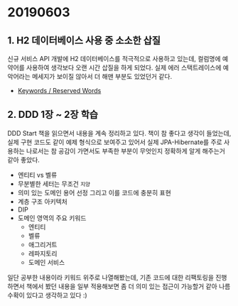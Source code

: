 # 20190603
## 1. H2 데이터베이스 사용 중 소소한 삽질
신규 서비스 API 개발에 H2 데이터베이스를 적극적으로 사용하고 있는데, 컬럼명에 예약어를 사용하여 생각보다 오랜 시간 삽질을 하게 되었다. 실제 에러 스택트레이스에 예악어라는 메세지가 보이질 않아서 더 해맨 부분도 있었던거 같다. 
- [Keywords / Reserved Words
](http://www.h2database.com/html/advanced.html#keywords)

 
## 2. DDD 1장 ~ 2장 학습
DDD Start 책을 읽으면서 내용을 계속 정리하고 있다. 책이 참 좋다고 생각이 들었는데, 실제 구현 코드도 같이 예제 형식으로 보여주고 있어서 실제 JPA-Hibernate를 주로 사용하는 나로서는 참 공감이 가면서도 부족한 부분이 무엇인지 정확하게 알게 해주는거 같아 좋았다. 
- 엔티티 vs 벨류
- 무분별한 세터는 무조건 `지양`
- 의미 있는 도메인 용어 선정 그리고 이를 코드에 충분히 표현
- 계층 구조 아키텍처
- DIP
- 도메인 영역의 주요 키워드
  - 엔티티
  - 벨류
  - 애그리거트
  - 레파지토리
  - 도메인 서비스

일단 공부한 내용이라 키워드 위주로 나열해봤는데, 기존 코드에 대한 리팩토링을 진행하면서 책에서 봤던 내용을 일부 적용해보면 좀 더 의미 있는 접근이 가능할거 같아 나름 수확이 있다고 생각하고 있다 :)
